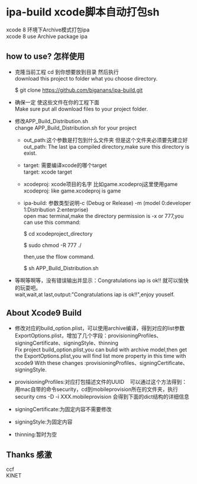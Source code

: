 ipa-build  xcode脚本自动打包sh
====================
xcode 8 环境下Archive模式打包ipa <br>
xcode 8 use Archive package ipa

how to use?  怎样使用
-------------
* 克隆当前工程 cd 到你想要放到目录 然后执行 <br>
    download this project to folder what you choose directory. <br>

    $ git clone https://github.com/biganans/ipa-build.git

* 确保一定 使这些文件在你的工程下面 <br>
    Make sure put all download files to your project folder. <br>
* 修改APP_Build_Distribution.sh <br>
    change APP_Build_Distribution.sh for your project
    *  out_path:这个参数是打包到什么文件夹 但是这个文件夹必须要先建立好 <br>
        out_path: The last ipa compiled directory,make sure this directory is exist.
    *  target: 需要编译xcode的哪个target <br>
        target: xcode target
    *  xcodeproj: xcode项目的名字 比如game.xcodeproj这里使用game <br>
        xcodeproj: like game.xcodeproj is game
    *  ipa-build: 参数类型说明-c (Debug or Release) -m (model 0:developer 1:Distribution 2:enterprise) <br>
        open mac terminal,make the directory permission is -x or 777,you can use this command: <br>
        
        $ cd xcodeproject_directory 
        
        $ sudo chmod -R 777 ./ 
        
        then,use the fllow command.
        
        $ sh APP_Build_Distribution.sh
        
 * 等啊等啊等，没有错误输出并显示：Congratulations iap is ok!! 就可以愉快的玩耍吧。 <br>
        wait,wait,at last,output:"Congratulations iap is ok!!",enjoy youself.


About Xcode9 Build
----------
 * 修改对应的build_option.plist，可以使用archive编译，得到对应的list参数ExportOptions.plist，增加了几个字段：provisioningProfiles、signingCertificate、signingStyle、thinning<br>
    Fix project build_option.plist,you can bulid with archive model,then get the ExportOptions.plist,you will find list more property  in this time with xcode9 With these changes :provisioningProfiles、signingCertificate、signingStyle.
    
 * provisioningProfiles:对应打包描述文件的UUID
    可以通过这个方法得到：
    用mac自带的命令security，cd到mobileprovision所在的文件夹，执行 
    security cms -D -i XXX.mobileprovision 
    会得到下面的dict结构的详细信息
* signingCertificate:为固定内容不需要修改
* signingStyle:为固定内容
* thinning:暂时为空


Thanks 感激
----------
  ccf <br>
  KINET
  
